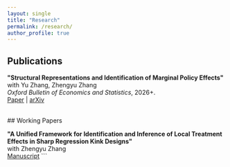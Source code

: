 ```yaml
---
layout: single
title: "Research"
permalink: /research/
author_profile: true
---
```


## Publications

**"Structural Representations and Identification of Marginal Policy Effects"** <br>
with Yu Zhang, Zhengyu Zhang <br>
_Oxford Bulletin of Economics and Statistics_, 2026+. <br>
[Paper](https://onlinelibrary.wiley.com/doi/10.1111/obes.70015) | [arXiv](https://arxiv.org/abs/2506.11694)

<br> ## Working Papers

**"A Unified Framework for Identification and Inference of Local Treatment Effects in Sharp Regression Kink Designs"** <br>
with Zhengyu Zhang <br>
[Manuscript](/cv.pdf) ```


